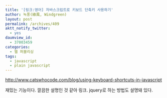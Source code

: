 ```yaml
---
title: '[링크:영어] 자바스크립트로 키보드 단축키 사용하기'
author: 녹풍(綠風, Windgreen)
layout: post
permalink: /archives/409
aktt_notify_twitter:
  - yes
daumview_id:
  - 37003459
categories:
  - 웹 퍼블리싱
tags:
  - javascript
  - plain javascript
---
```

<http://www.catswhocode.com/blog/using-keyboard-shortcuts-in-javascript> <div>
  재밌는 기능이다. 깔끔한 설명인 것 같아 링크. jquery로 하는 방법도 설명돼 있다.
</div>